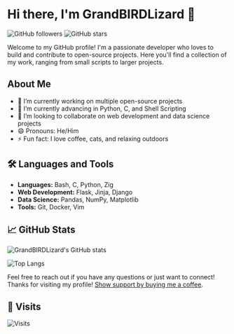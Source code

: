 # Hi there, I'm GrandBIRDLizard 👋

![GitHub followers](https://img.shields.io/github/followers/GrandBIRDLizard?style=social)
![GitHub stars](https://img.shields.io/github/stars/GrandBIRDLizard?style=social)

Welcome to my GitHub profile! I'm a passionate developer who loves to build and contribute to open-source projects. Here you'll find a collection of my work, ranging from small scripts to larger projects.

## About Me

- 🔭 I’m currently working on multiple open-source projects
- 🌱 I’m currently advancing in Python, C, and Shell Scripting
- 👯 I’m looking to collaborate on web development and data science projects 
- 😄 Pronouns: He/Him
- ⚡ Fun fact: I love coffee, cats, and relaxing outdoors 

## 🛠️ Languages and Tools

- **Languages:** Bash, C, Python, Zig 
- **Web Development:** Flask, Jinja, Django
- **Data Science:** Pandas, NumPy, Matplotlib 
- **Tools:** Git, Docker, Vim

## 📈 GitHub Stats

![GrandBIRDLizard's GitHub stats](https://github-readme-stats.vercel.app/api?username=GrandBIRDLizard&show_icons=true&theme=radical)

![Top Langs](https://github-readme-stats.vercel.app/api/top-langs/?username=GrandBIRDLizard&layout=compact&theme=radical)

Feel free to reach out if you have any questions or just want to connect!
Thanks for visiting my profile!
[Show support by buying me a coffee](https://buymeacoffee.com/grandbirdlizard).
## 👀 Visits
![Visits](https://komarev.com/ghpvc/?username=StanaAndrei)
